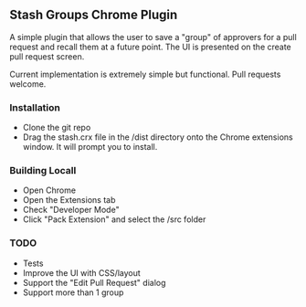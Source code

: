 ## Stash Groups Chrome Plugin ##

A simple plugin that allows the user to save a "group" of approvers for a pull request and recall them at a future point.  The UI is presented on the create pull request screen.

Current implementation is extremely simple but functional.  Pull requests welcome.

### Installation ###

- Clone the git repo
- Drag the stash.crx file in the /dist directory onto the Chrome extensions window.  It will prompt you to install.

### Building Locall ###

- Open Chrome
- Open the Extensions tab
- Check "Developer Mode"
- Click "Pack Extension" and select the /src folder

### TODO ###

- Tests
- Improve the UI with CSS/layout
- Support the "Edit Pull Request" dialog
- Support more than 1 group
